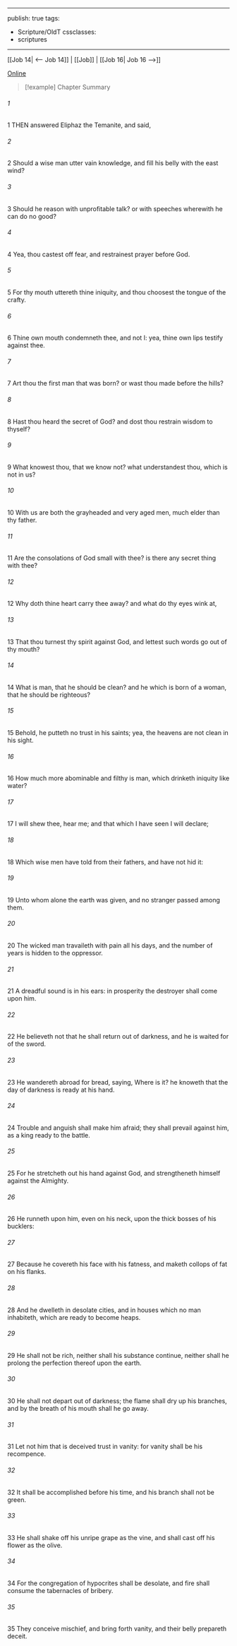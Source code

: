 

---
publish: true
tags:
  - Scripture/OldT
cssclasses:
  - scriptures
---
[[Job 14| <-- Job 14]] | [[Job]] | [[Job 16| Job 16 -->]]

[Online](https://churchofjesuschrist.org/study/scriptures/ot/job/15?lang=eng)

>[!example] Chapter Summary
>
###### 1
1 THEN answered Eliphaz the Temanite, and said,
###### 2
2 Should a wise man utter vain knowledge, and fill his belly with the east wind?
###### 3
3 Should he reason with unprofitable talk?  or with speeches wherewith he can do no good?
###### 4
4 Yea, thou castest off fear, and restrainest prayer before God.
###### 5
5 For thy mouth uttereth thine iniquity, and thou choosest the tongue of the crafty.
###### 6
6 Thine own mouth condemneth thee, and not I: yea, thine own lips testify against thee.
###### 7
7 Art thou the first man that was born?  or wast thou made before the hills?
###### 8
8 Hast thou heard the secret of God?  and dost thou restrain wisdom to thyself?
###### 9
9 What knowest thou, that we know not?  what understandest thou, which is not in us?
###### 10
10 With us are both the grayheaded and very aged men, much elder than thy father.
###### 11
11 Are the consolations of God small with thee?  is there any secret thing with thee?
###### 12
12 Why doth thine heart carry thee away?  and what do thy eyes wink at,
###### 13
13 That thou turnest thy spirit against God, and lettest such words go out of thy mouth?
###### 14
14 What is man, that he should be clean?  and he which is born of a woman, that he should be righteous?
###### 15
15 Behold, he putteth no trust in his saints; yea, the heavens are not clean in his sight.
###### 16
16 How much more abominable and filthy is man, which drinketh iniquity like water?
###### 17
17 I will shew thee, hear me; and that which I have seen I will declare;
###### 18
18 Which wise men have told from their fathers, and have not hid it:
###### 19
19 Unto whom alone the earth was given, and no stranger passed among them.
###### 20
20 The wicked man travaileth with pain all his days, and the number of years is hidden to the oppressor.
###### 21
21 A dreadful sound is in his ears: in prosperity the destroyer shall come upon him.
###### 22
22 He believeth not that he shall return out of darkness, and he is waited for of the sword.
###### 23
23 He wandereth abroad for bread, saying, Where is it?  he knoweth that the day of darkness is ready at his hand.
###### 24
24 Trouble and anguish shall make him afraid; they shall prevail against him, as a king ready to the battle.
###### 25
25 For he stretcheth out his hand against God, and strengtheneth himself against the Almighty.
###### 26
26 He runneth upon him, even on his neck, upon the thick bosses of his bucklers:
###### 27
27 Because he covereth his face with his fatness, and maketh collops of fat on his flanks.
###### 28
28 And he dwelleth in desolate cities, and in houses which no man inhabiteth, which are ready to become heaps.
###### 29
29 He shall not be rich, neither shall his substance continue, neither shall he prolong the perfection thereof upon the earth.
###### 30
30 He shall not depart out of darkness; the flame shall dry up his branches, and by the breath of his mouth shall he go away.
###### 31
31 Let not him that is deceived trust in vanity: for vanity shall be his recompence.
###### 32
32 It shall be accomplished before his time, and his branch shall not be green.
###### 33
33 He shall shake off his unripe grape as the vine, and shall cast off his flower as the olive.
###### 34
34 For the congregation of hypocrites shall be desolate, and fire shall consume the tabernacles of bribery.
###### 35
35 They conceive mischief, and bring forth vanity, and their belly prepareth deceit.




